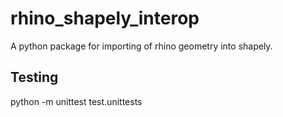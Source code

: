 # rhino_shapely_interop
A python package for importing of rhino geometry into shapely.

## Testing
python -m unittest test.unittests